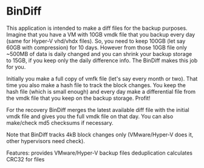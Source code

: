 # BinDiff
This application is intended to make a diff files for the backup purposes.
Imagine that you have a VM with 10GB vmdk file that you backup every day (same for Hyper-V vhd/vhdx files). So, you need to keep 100GB (let say 60GB with compression) for 10 days. However from those 10GB file only ~500MB of data is daily changed and you can shrink your backup storage to 15GB, if you keep only the daily difference info. The BinDiff makes this job for you.

Initially you make a full copy of vmfk file (let's say every month or two). That time you also make a hash file to track the block changes. You keep the hash file (which is small enough) and every day make a differential file from the vmdk file that you keep on the backup storage. Profit!

For the recovery BinDiff merges the latest available diff file with the initial vmdk file and gives you the full vmdk file on that day.
You can also make/check md5 checksums if necessary.

Note that BinDiff tracks 4kB block changes only (VMware/Hyper-V does it, other hypervisors need check).

Features:
provides VMware/Hyper-V backup files deduplication
calculates CRC32 for files
